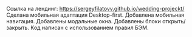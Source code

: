 Ссылка на лендинг: https://sergeyfilatovv.github.io/wedding-projeckt/
Сделана мобильная адаптация Desktop-first.
Добавлена мобильная навигация.
Добавлены модальные окна.
Добавлены блоки открыть/закрыть.
Код написан с использованием правил БЭМ.

